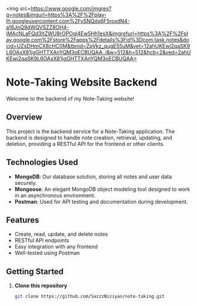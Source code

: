<img src=https://www.google.com/imgres?q=notes&imgurl=https%3A%2F%2Fplay-lh.googleusercontent.com%2FvSNQds6F5roxdN4-a16JnQ9dWQVSZZ8OH4-iMAcNLaFQd3ItZWU8rOPOql4Ew5Hh1esX&imgrefurl=https%3A%2F%2Fplay.google.com%2Fstore%2Fapps%2Fdetails%3Fid%3Dcom.task.notes&docid=UZsDHmCX8cHC0M&tbnid=ZpVkz_qugE55uM&vet=12ahUKEwi2qaSK9L6OAxX81jgGHTTXAnYQM3oECBUQAA..i&w=512&h=512&hcb=2&ved=2ahUKEwi2qaSK9L6OAxX81jgGHTTXAnYQM3oECBUQAA>

# Note-Taking Website Backend

Welcome to the backend of my Note-Taking website!

## Overview

This project is the backend service for a Note-Taking application. The backend is designed to handle note creation, retrieval, updating, and deletion, providing a RESTful API for the frontend or other clients.

## Technologies Used

- **MongoDB**: Our database solution, storing all notes and user data securely.
- **Mongoose**: An elegant MongoDB object modeling tool designed to work in an asynchronous environment.
- **Postman**: Used for API testing and documentation during development.

## Features

- Create, read, update, and delete notes
- RESTful API endpoints
- Easy integration with any frontend
- Well-tested using Postman

## Getting Started

1. **Clone this repository**
   ```bash
   git clone https://github.com/SazzzNiziyan/note-taking.git

